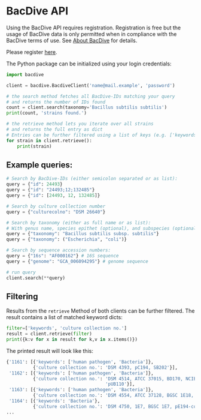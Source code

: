# BacDive API

Using the BacDive API requires registration. Registration is free but the usage of BacDive data is only permitted when in compliance with the BacDive terms of use. See [About BacDive](https://bacdive.dsmz.de/about) for details.

Please register [here](https://api.bacdive.dsmz.de/login).

The Python package can be initialized using your login credentials:


```python
import bacdive

client = bacdive.BacdiveClient('name@mail.example', 'password')

# the search method fetches all BacDive-IDs matching your query
# and returns the number of IDs found
count = client.search(taxonomy='Bacillus subtilis subtilis')
print(count, 'strains found.')

# the retrieve method lets you iterate over all strains
# and returns the full entry as dict
# Entries can be further filtered using a list of keys (e.g. ['keywords'])
for strain in client.retrieve():
    print(strain)
```

## Example queries:

```python
# Search by BacDive-IDs (either semicolon separated or as list):
query = {"id": 24493}
query = {"id": "24493;12;132485"}
query = {"id": [24493, 12, 132485]}

# Search by culture collection number
query = {"culturecolno": "DSM 26640"}

# Search by taxonomy (either as full name or as list):
# With genus name, species epithet (optional), and subspecies (optional).
query = {"taxonomy": "Bacillus subtilis subsp. subtilis"}
query = {"taxonomy": ("Escherichia", "coli")}

# Search by sequence accession numbers:
query = {"16s": "AF000162"} # 16S sequence
query = {"genome": "GCA_006094295"} # genome sequence

# run query
client.search(**query)
```

## Filtering

Results from the `retrieve` Method of both clients can be further filtered. The result contains a list of matched keyword dicts:

```python
filter=['keywords', 'culture collection no.']
result = client.retrieve(filter)
print({k:v for x in result for k,v in x.items()})
```

The printed result will look like this:

```python
{'1161': [{'keywords': ['human pathogen', 'Bacteria']},
          {'culture collection no.': 'DSM 4393, pC194, SB202'}],
 '1162': [{'keywords': ['human pathogen', 'Bacteria']},
          {'culture collection no.': 'DSM 4514, ATCC 37015, BD170, NCIB 11624, '
                                     'pUB110'}],
 '1163': [{'keywords': ['human pathogen', 'Bacteria']},
          {'culture collection no.': 'DSM 4554, ATCC 37128, BGSC 1E18, pE194'}],
 '1164': [{'keywords': 'Bacteria'},
          {'culture collection no.': 'DSM 4750, 1E7, BGSC 1E7, pE194-cop6'}],
...
```

